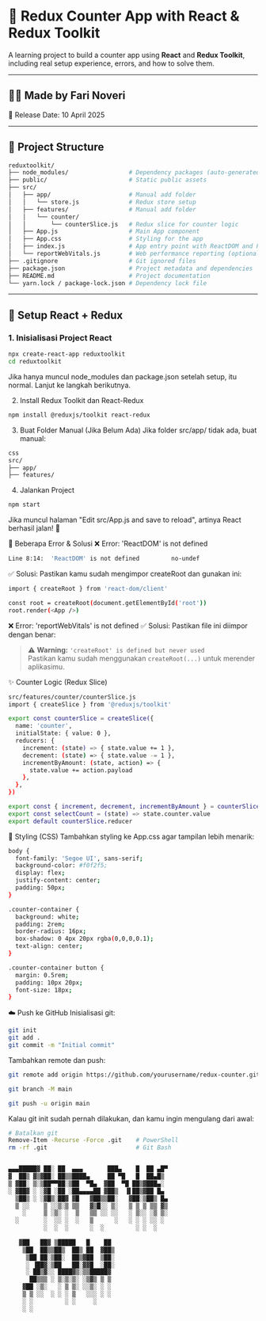 # 🚀 Redux Counter App with React & Redux Toolkit

A learning project to build a counter app using **React** and **Redux Toolkit**, including real setup experience, errors, and how to solve them.

---

## 🧑‍💻 Made by Fari Noveri  
📅 Release Date: 10 April 2025  

---

## 📁 Project Structure
```bash
reduxtoolkit/
├── node_modules/                 # Dependency packages (auto-generated)
├── public/                       # Static public assets
├── src/
│   ├── app/                      # Manual add folder
│   │   └── store.js              # Redux store setup
│   ├── features/                 # Manual add folder
│   │   └── counter/
│   │       └── counterSlice.js   # Redux slice for counter logic
│   ├── App.js                    # Main App component
│   ├── App.css                   # Styling for the app
│   ├── index.js                  # App entry point with ReactDOM and Provider
│   └── reportWebVitals.js        # Web performance reporting (optional)
├── .gitignore                    # Git ignored files
├── package.json                  # Project metadata and dependencies
├── README.md                     # Project documentation
└── yarn.lock / package-lock.json # Dependency lock file
```


---

## 🔧 Setup React + Redux

### 1. Inisialisasi Project React

```bash
npx create-react-app reduxtoolkit
cd reduxtoolkit
```
Jika hanya muncul node_modules dan package.json setelah setup, itu normal. Lanjut ke langkah berikutnya.

2. Install Redux Toolkit dan React-Redux
```bash
npm install @reduxjs/toolkit react-redux
```

3. Buat Folder Manual (Jika Belum Ada)
Jika folder src/app/ tidak ada, buat manual:
```bash
css
src/
├── app/
├── features/
```

4. Jalankan Project
```bash
npm start
```
Jika muncul halaman "Edit src/App.js and save to reload", artinya React berhasil jalan! 🎉

🐞 Beberapa Error & Solusi
❌ Error: 'ReactDOM' is not defined
```bash
Line 8:14:  'ReactDOM' is not defined         no-undef
```
✅ Solusi:
Pastikan kamu sudah mengimpor createRoot dan gunakan ini:

```bash
import { createRoot } from 'react-dom/client'

const root = createRoot(document.getElementById('root'))
root.render(<App />)
```
❌ Error: 'reportWebVitals' is not defined
✅ Solusi:
Pastikan file ini diimpor dengan benar:


> ⚠️ **Warning:** `'createRoot' is defined but never used`  
> Pastikan kamu sudah menggunakan `createRoot(...)` untuk merender aplikasimu.

✨ Counter Logic (Redux Slice)
```bash
src/features/counter/counterSlice.js
import { createSlice } from '@reduxjs/toolkit'

export const counterSlice = createSlice({
  name: 'counter',
  initialState: { value: 0 },
  reducers: {
    increment: (state) => { state.value += 1 },
    decrement: (state) => { state.value -= 1 },
    incrementByAmount: (state, action) => {
      state.value += action.payload
    },
  },
})

export const { increment, decrement, incrementByAmount } = counterSlice.actions
export const selectCount = (state) => state.counter.value
export default counterSlice.reducer
```

🎨 Styling (CSS)
Tambahkan styling ke App.css agar tampilan lebih menarik:
```bash
body {
  font-family: 'Segoe UI', sans-serif;
  background-color: #f0f2f5;
  display: flex;
  justify-content: center;
  padding: 50px;
}

.counter-container {
  background: white;
  padding: 2rem;
  border-radius: 16px;
  box-shadow: 0 4px 20px rgba(0,0,0,0.1);
  text-align: center;
}

.counter-container button {
  margin: 0.5rem;
  padding: 10px 20px;
  font-size: 18px;
}
```

☁️ Push ke GitHub
Inisialisasi git:

```bash
git init
git add .
git commit -m "Initial commit"
```

Tambahkan remote dan push:

```bash
git remote add origin https://github.com/yourusername/redux-counter.git
```
```bash
git branch -M main
```
```bash
git push -u origin main
```

Kalau git init sudah pernah dilakukan, dan kamu ingin mengulang dari awal:
```bash
# Batalkan git
Remove-Item -Recurse -Force .git    # PowerShell
rm -rf .git                         # Git Bash
```


```bash

▄▄▄█████▓ ██░ ██  ▄▄▄       ███▄    █  ██ ▄█▀
▓  ██▒ ▓▒▓██░ ██▒▒████▄     ██ ▀█   █  ██▄█▒ 
▒ ▓██░ ▒░▒██▀▀██░▒██  ▀█▄  ▓██  ▀█ ██▒▓███▄░ 
░ ▓██▓ ░ ░▓█ ░██ ░██▄▄▄▄██ ▓██▒  ▐▌██▒▓██ █▄ 
  ▒██▒ ░ ░▓█▒░██▓ ▓█   ▓██▒▒██░   ▓██░▒██▒ █▄
  ▒ ░░    ▒ ░░▒░▒ ▒▒   ▓▒█░░ ▒░   ▒ ▒ ▒ ▒▒ ▓▒
    ░     ▒ ░▒░ ░  ▒   ▒▒ ░░ ░░   ░ ▒░░ ░▒ ▒░
  ░       ░  ░░ ░  ░   ▒      ░   ░ ░ ░ ░░ ░ 
          ░  ░  ░      ░  ░         ░ ░  ░   
                                             
   ▓██   ██▓ ▒█████   █    ██                
    ▒██  ██▒▒██▒  ██▒ ██  ▓██▒               
     ▒██ ██░▒██░  ██▒▓██  ▒██░               
     ░ ▐██▓░▒██   ██░▓▓█  ░██░               
     ░ ██▒▓░░ ████▓▒░▒▒█████▓                
      ██▒▒▒ ░ ▒░▒░▒░ ░▒▓▒ ▒ ▒                
    ▓██ ░▒░   ░ ▒ ▒░ ░░▒░ ░ ░                
    ▒ ▒ ░░  ░ ░ ░ ▒   ░░░ ░ ░                
    ░ ░         ░ ░     ░                    
    ░ ░                                      
```
